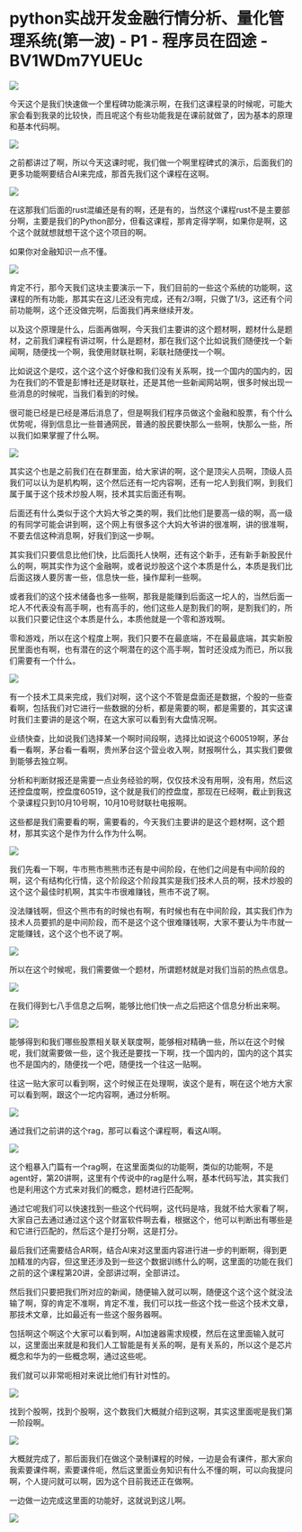 # python实战开发金融行情分析、量化管理系统(第一波) - P1 - 程序员在囧途 - BV1WDm7YUEUc

![](img/5a7700fe4b3f3451c1764c2a5912b45c_0.png)

今天这个是我们快速做一个里程碑功能演示啊，在我们这课程录的时候呢，可能大家会看到我录的比较快，而且呢这个有些功能我是在课前就做了，因为基本的原理和基本代码啊。



![](img/5a7700fe4b3f3451c1764c2a5912b45c_2.png)

之前都讲过了啊，所以今天这课时呢，我们做一个啊里程碑式的演示，后面我们的更多功能啊要结合AI来完成，那首先我们这个课程在这啊。



![](img/5a7700fe4b3f3451c1764c2a5912b45c_4.png)

在这那我们后面的rust混编还是有的啊，还是有的，当然这个课程rust不是主要部分啊，主要是我们的Python部分，但看这课程，那肯定得学啊，如果你是啊，这个这个就就想就想干这个这个项目的啊。

如果你对金融知识一点不懂。

![](img/5a7700fe4b3f3451c1764c2a5912b45c_6.png)

肯定不行，那今天我们这块主要演示一下，我们目前的一些这个系统的功能啊，这课程的所有功能，那其实在这儿还没有完成，还有2/3啊，只做了1/3，这还有个问前功能啊，这个还没做完啊，后面我们再来继续开发。

以及这个原理是什么，后面再做啊，今天我们主要讲的这个题材啊，题材什么是题材，之前我们课程有讲过啊，什么是题材，那在我们这个比如说我们随便找一个新闻啊，随便找一个啊，我使用财联社啊，彩联社随便找一个啊。

比如说这个是哎，这个这个这个好像和我们没有关系啊，找一个国内的国内的，因为在我们的不管是彭博社还是财联社，还是其他一些新闻网站啊，很多时候出现一些消息的时候呢，当我们看到的时候。

很可能已经是已经是滞后消息了，但是啊我们程序员做这个金融和股票，有个什么优势呢，得到信息比一些普通网民，普通的股民要快那么一些啊，快那么一些，所以我们如果掌握了什么啊。



![](img/5a7700fe4b3f3451c1764c2a5912b45c_8.png)

其实这个也是之前我们在在群里面，给大家讲的啊，这个是顶尖人员啊，顶级人员我们可以认为是机构啊，这个然后还有一坨内容啊，还有一坨人到我们啊，到我们属于属于这个技术炒股人啊，技术其实后面还有啊。

后面还有什么类似于这个大妈大爷之类的啊，我们比他们是要高一级的啊，高一级的有同学可能会讲到啊，这个网上有很多这个大妈大爷讲的很准啊，讲的很准啊，不要去信这种消息啊，好我们到这一步啊。

其实我们只要信息比他们快，比后面托人快啊，还有这个新手，还有新手新股民什么的啊，啊其实作为这个金融啊，或者说炒股这个这个本质是什么，本质是我们比后面这拨人要厉害一些，信息快一些，操作犀利一些啊。

或者我们的这个技术储备也多一些啊，那我是能赚到后面这一坨人的，当然后面一坨人不代表没有高手啊，也有高手的，他们这些人是割我们的啊，是割我们的，所以我们只要记住这个本质是什么，本质他就是一个零和游戏啊。

零和游戏，所以在这个程度上啊，我们只要不在最底端，不在最最底端，其实新股民里面也有啊，也有潜在的这个啊潜在的这个高手啊，暂时还没成为而已，所以我们需要有一个什么。



![](img/5a7700fe4b3f3451c1764c2a5912b45c_10.png)

有一个技术工具来完成，我们对啊，这个这个不管是盘面还是数据，个股的一些查看啊，包括我们对它进行一些数据的分析，都是需要的啊，都是需要的，其实这课时我们主要讲的是这个啊，在这大家可以看到有大盘情况啊。

业绩快查，比如说我们选择某一个啊时间段啊，选择比如说这个600519啊，茅台看一看啊，茅台看一看啊，贵州茅台这个营业收入啊，财报啊什么，其实我们要做到能够去独立啊。

分析和判断财报还是需要一点业务经验的啊，仅仅技术没有用啊，没有用，然后这还控盘度啊，控盘度60519，这个就是我们的控盘度，那现在已经啊，截止到我这个录课程只到10月10号啊，10月10号财联社电报啊。

这些都是我们需要看的啊，需要看的，今天我们主要讲的是这个题材啊，这个题材，那其实这个是作为什么作为什么啊。



![](img/5a7700fe4b3f3451c1764c2a5912b45c_12.png)

我们先看一下啊，牛市熊市熊熊市还有是中间阶段，在他们之间是有中间阶段的啊，这个有结构化行情，这个阶段这个阶段其实是我们技术人员的啊，技术炒股的这个这个最佳时机啊，其实牛市很难赚钱，熊市不说了啊。

没法赚钱啊，但这个熊市有的时候也有啊，有时候也有在中间阶段，其实我们作为技术人员要抓的是中间阶段，而不是这个这个很难赚钱啊，大家不要认为牛市就一定能赚钱，这个这个也不说了啊。



![](img/5a7700fe4b3f3451c1764c2a5912b45c_14.png)

所以在这个时候呢，我们需要做一个题材，所谓题材就是对我们当前的热点信息。

![](img/5a7700fe4b3f3451c1764c2a5912b45c_16.png)

在我们得到七八手信息之后啊，能够比他们快一点之后把这个信息分析出来啊。

![](img/5a7700fe4b3f3451c1764c2a5912b45c_18.png)

能够得到和我们哪些股票相关联关联度啊，能够相对精确一些，所以在这个时候呢，我们就需要做一些，这个我还是要找一下啊，找一个国内的，国内的这个其实也不是国内的，随便找一个吧，随便找一个往这一贴啊。

往这一贴大家可以看到啊，这个时候正在处理啊，诶这个是有，啊在这个地方大家可以看到啊，跟这个一坨内容啊，通过分析啊。



![](img/5a7700fe4b3f3451c1764c2a5912b45c_20.png)

通过我们之前讲的这个rag，那可以看这个课程啊，看这AI啊。

![](img/5a7700fe4b3f3451c1764c2a5912b45c_22.png)

这个粗暴入门篇有一个rag啊，在这里面类似的功能啊，类似的功能啊，不是agent好，第20讲啊，这里有个传说中的rag是什么啊，基本代码写法，其实我们也是利用这个方式来对我们的概念，题材进行匹配啊。

通过它呢我们可以快速找到一些这个代码啊，这代码是啥，我就不给大家看了啊，大家自己去通过通过这个这个财富软件啊去看，根据这个，他可以判断出有哪些是和它进行匹配的，然后这个是打分啊，这是打分。

最后我们还需要结合AR啊，结合AI来对这里面内容进行进一步的判断啊，得到更加精准的内容，但这里还涉及到一些这个数据训练什么的啊，这里面的功能在我们之前的这个课程第20讲，全部讲过啊，全部讲过。

然后我们只要把我们所对应的新闻，随便输入就可以啊，随便这个这个这个就没法输了啊，穿的肯定不准啊，肯定不准，我们可以找一些这个找一些这个技术文章，那技术文章，比如最近有一些这个服务器啊。

包括啊这个啊这个大家可以看到啊，AI加速器需求规模，然后在这里面输入就可以，这里面出来就是和我们人工智能是有关系的啊，是有关系的，所以这个是芯片概念和华为的一些概念啊，通过这些呢。

我们就可以非常呃相对来说比他们有针对性的。

![](img/5a7700fe4b3f3451c1764c2a5912b45c_24.png)

找到个股啊，找到个股啊，这个数我们大概就介绍到这啊，其实这里面呢是我们第一阶段啊。

![](img/5a7700fe4b3f3451c1764c2a5912b45c_26.png)

大概就完成了，那后面我们在做这个录制课程的时候，一边是会有课件，那大家向我索要课件啊，索要课件呃，然后这里面业务知识有什么不懂的啊，可以向我提问啊，个人提问就可以啊，因为这个目前我还正在做啊。

一边做一边完成这里面的功能好，这就说到这儿啊。

![](img/5a7700fe4b3f3451c1764c2a5912b45c_28.png)